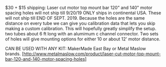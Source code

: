 $30 + $15 shipping: Laser cut motor top mount bar 120" and 140" motor spacing holes will not ship till 9/20/19
ONLY ships in continental USA. These will not ship till END OF SEPT. 2019.  Because the holes are the same distance on every tube we can give you calibration data that lets you skip making a custom calibration. This will hopefully greatly simplify the setup.  two tubes about 6 ft long with an alumimum c channel connector.  Two sets of holes will give mounting options for either 10 or about 12' motor distance. 

CAN BE USED WITH ANY KIT: MakerMade East Bay or Metal Maslow brands. 
[http://www.metalmaslow.com/product/laser-cut-motor-top-mount-bar-120-and-140-motor-spacing-holes]
